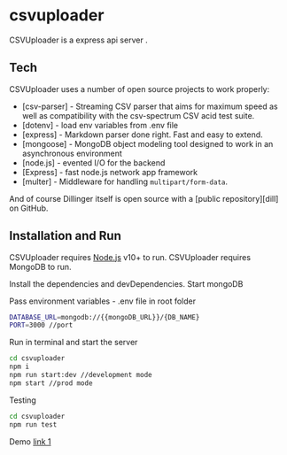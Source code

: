# csvuploader

CSVUploader is a express api server .

## Tech

CSVUploader uses a number of open source projects to work properly:

- [csv-parser] - Streaming CSV parser that aims for maximum speed as well as compatibility with the csv-spectrum CSV acid test suite.
- [dotenv] - load env variables from .env file
- [express] - Markdown parser done right. Fast and easy to extend.
- [mongoose] - MongoDB object modeling tool designed to work in an asynchronous environment
- [node.js] - evented I/O for the backend
- [Express] - fast node.js network app framework
- [multer] - Middleware for handling `multipart/form-data`.

And of course Dillinger itself is open source with a [public repository][dill]
on GitHub.

## Installation and Run

CSVUploader requires [Node.js](https://nodejs.org/) v10+ to run.
CSVUploader requires MongoDB to run.

Install the dependencies and devDependencies.
Start mongoDB

Pass environment variables - .env file in root folder

```sh
DATABASE_URL=mongodb://{{mongoDB_URL}}/{DB_NAME}
PORT=3000 //port
```

Run in terminal and start the server

```sh
cd csvuploader
npm i
npm run start:dev //development mode
npm start //prod mode
```

Testing

```sh
cd csvuploader
npm run test
```

Demo
[link 1 ](http://artidev.tk)
